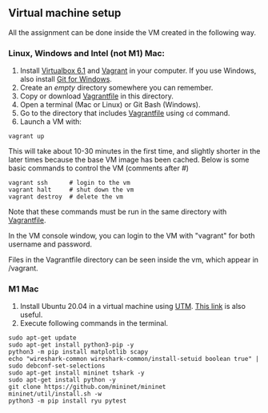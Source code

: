 ## Virtual machine setup

All the assignment can be done inside the VM created in the following way.

### Linux, Windows and Intel (not M1) Mac:

1. Install [Virtualbox 6.1](https://www.virtualbox.org/) and
   [Vagrant](https://www.vagrantup.com/) in your computer. If you use Windows,
also install [Git for Windows](https://gitforwindows.org/).
2. Create an *empty* directory somewhere you can remember.
3. Copy or download [Vagrantfile](./Vagrantfile) in this directory.  
4. Open a terminal (Mac or Linux) or Git Bash (Windows).
5. Go to the directory that includes [Vagrantfile](./Vagrantfile) using `cd` command.
6. Launch a VM with:
```
vagrant up
```

This will take about 10-30 minutes in the first time, and slightly shorter in
the later times because the base VM image has been cached.
Below is some basic commands to control the VM (comments after #)
```
vagrant ssh      # login to the vm
vagrant halt     # shut down the vm
vagrant destroy  # delete the vm
```
Note that these commands must be run in the same directory with
[Vagrantfile](./Vagrantfile).

In the VM console window, you can login to the VM with "vagrant" for both
username and password.

Files in the Vagrantfile directory can be seen inside the vm, which appear in /vagrant.

### M1 Mac

1. Install Ubuntu 20.04 in a virtual machine using [UTM](https://mac.getutm.app/).
[This
link](https://github-wiki-see.page/m/utmapp/UTM/wiki/Install-Ubuntu-ARM64-on-Apple-M1)
is also useful.
2. Execute following commands in the terminal.
```
sudo apt-get update
sudo apt-get install python3-pip -y
python3 -m pip install matplotlib scapy
echo "wireshark-common wireshark-common/install-setuid boolean true" | sudo debconf-set-selections
sudo apt-get install mininet tshark -y
sudo apt-get install python -y
git clone https://github.com/mininet/mininet
mininet/util/install.sh -w
python3 -m pip install ryu pytest
```
